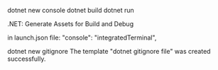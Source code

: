 dotnet new console
dotnet build
dotnet run

.NET: Generate Assets for Build and Debug

in launch.json file:
"console": "integratedTerminal",

dotnet new gitignore
The template "dotnet gitignore file" was created successfully.


